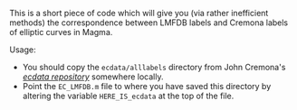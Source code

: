 This is a short piece of code which will give you (via rather inefficient methods) the correspondence between LMFDB labels and Cremona labels of elliptic curves in Magma.

Usage:
- You should copy the `ecdata/alllabels` directory from John Cremona's [*ecdata repository*](https://github.com/JohnCremona/ecdata.git) somewhere locally.
- Point the `EC_LMFDB.m` file to where you have saved this directory by altering the variable `HERE_IS_ecdata` at the top of the file.